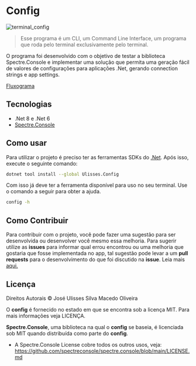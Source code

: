 # Config

![terminal_config](https://i.imgur.com/mHsJU4i.png)

 > Esse programa é um CLI, um Command Line Interface, um programa que roda pelo terminal exclusivamente pelo terminal.

O programa foi desenvolvido com o objetivo de testar a biblioteca Spectre.Console e implementar uma solução que permita uma geração fácil de valores de configurações para aplicações .Net, gerando connection strings e app settings.

[Fluxograma](https://whimsical.com/config-LCPMnRCLfhPL9kvzyhFxyt)

## Tecnologias

- .Net 8 e .Net 6
- [Spectre.Console](https://spectreconsole.net)


## Como usar 

Para utilizar o projeto é preciso ter as ferramentas SDKs do [.Net](https://dotnet.microsoft.com/pt-br/download). Após isso, execute o seguinte comando:

```bash
dotnet tool install --global Ulisses.Config
```

Com isso já deve ter a ferramenta disponível para uso no seu terminal. Use o comando a seguir para obter a ajuda.

```bash
config -h 
```

## Como Contribuir

Para contribuir com o projeto, você pode fazer uma sugestão para ser desenvolvida ou desenvolver você mesmo essa melhoria. Para sugerir 
utilize as **issues** para informar qual errou encontrou ou uma melhoria que gostaria que fosse implementada no app, tal sugestão pode levar 
a um **pull requests** para o desenvolvimento do que foi discutido na **issue**. Leia mais [aqui.](./CONTRIBUTING.md)



## Licença
Direitos Autorais © José Ulisses Silva Macedo Oliveira

O **config** é fornecido no estado em que se encontra sob a licença MIT. Para mais informações veja LICENÇA.

**Spectre.Console**, uma biblioteca na qual o **config** se baseia, é licenciada sob MIT quando distribuída como parte do **config**. 
- A Spectre.Console License cobre todos os outros usos, veja: https://github.com/spectreconsole/spectre.console/blob/main/LICENSE.md
